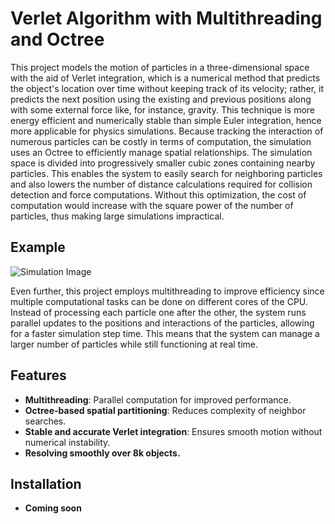 # Verlet Algorithm with Multithreading and Octree  

This project models the motion of particles in a three-dimensional space with the aid of Verlet integration, which is a numerical method that predicts the object's location over time without keeping track of its velocity; rather, it predicts the next position using the existing and previous positions along with some external force like, for instance, gravity. This technique is more energy efficient and numerically stable than simple Euler integration, hence more applicable for physics simulations. Because tracking the interaction of numerous particles can be costly in terms of computation, the simulation uses an Octree to efficiently manage spatial relationships. The simulation space is divided into progressively smaller cubic zones containing nearby particles. This enables the system to easily search for neighboring particles and also lowers the number of distance calculations required for collision detection and force computations. Without this optimization, the cost of computation would increase with the square power of the number of particles, thus making large simulations impractical.

## Example  
![Simulation Image](https://imgur.com/Hhu2Ma3.jpg)

Even further, this project employs multithreading to improve efficiency since multiple computational tasks can be done on different cores of the CPU. Instead of processing each particle one after the other, the system runs parallel updates to the positions and interactions of the particles, allowing for a faster simulation step time. This means that the system can manage a larger number of particles while still functioning at real time.

## Features  
- **Multithreading**: Parallel computation for improved performance.  
- **Octree-based spatial partitioning**: Reduces complexity of neighbor searches.  
- **Stable and accurate Verlet integration**: Ensures smooth motion without numerical instability.
- **Resolving smoothly over 8k objects.**

## Installation  
- **Coming soon**
